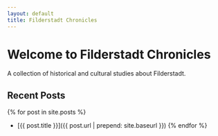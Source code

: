 ```yaml
---
layout: default
title: Filderstadt Chronicles
---
```


# Welcome to Filderstadt Chronicles

A collection of historical and cultural studies about Filderstadt.

## Recent Posts

{% for post in site.posts %}
* [{{ post.title }}]({{ post.url | prepend: site.baseurl }})
{% endfor %}
